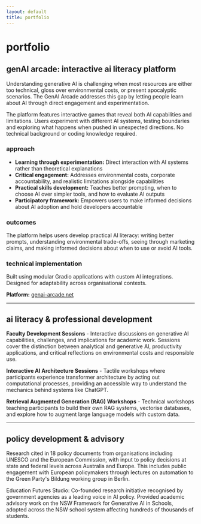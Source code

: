 ```yaml
---
layout: default
title: portfolio
---
```


# portfolio

## genAI arcade: interactive ai literacy platform

Understanding generative AI is challenging when most resources are either too technical, gloss over environmental costs, or present apocalyptic scenarios. The GenAI Arcade addresses this gap by letting people learn about AI through direct engagement and experimentation.

The platform features interactive games that reveal both AI capabilities and limitations. Users experiment with different AI systems, testing boundaries and exploring what happens when pushed in unexpected directions. No technical background or coding knowledge required.

### approach

* **Learning through experimentation:** Direct interaction with AI systems rather than theoretical explanations
* **Critical engagement:** Addresses environmental costs, corporate accountability, and realistic limitations alongside capabilities
* **Practical skills development:** Teaches better prompting, when to choose AI over simpler tools, and how to evaluate AI outputs
* **Participatory framework:** Empowers users to make informed decisions about AI adoption and hold developers accountable

### outcomes

The platform helps users develop practical AI literacy: writing better prompts, understanding environmental trade-offs, seeing through marketing claims, and making informed decisions about when to use or avoid AI tools.

### technical implementation

Built using modular Gradio applications with custom AI integrations. Designed for adaptability across organisational contexts.

**Platform:** [genai-arcade.net](http://genai-arcade.net/)

---

## ai literacy & professional development

**Faculty Development Sessions** - Interactive discussions on generative AI capabilities, challenges, and implications for academic work. Sessions cover the distinction between analytical and generative AI, productivity applications, and critical reflections on environmental costs and responsible use.

**Interactive AI Architecture Sessions** - Tactile workshops where participants experience transformer architecture by acting out computational processes, providing an accessible way to understand the mechanics behind systems like ChatGPT.

**Retrieval Augmented Generation (RAG) Workshops** - Technical workshops teaching participants to build their own RAG systems, vectorise databases, and explore how to augment large language models with custom data.

---

## policy development & advisory

Research cited in 18 policy documents from organisations including UNESCO and the European Commission, with input to policy decisions at state and federal levels across Australia and Europe. This includes public engagement with European policymakers through lectures on automation to the Green Party's Bildung working group in Berlin.

Education Futures Studio: Co-founded research initiative recognised by government agencies as a leading voice in AI policy. Provided academic advisory work on the NSW Framework for Generative AI in Schools, adopted across the NSW school system affecting hundreds of thousands of students.

